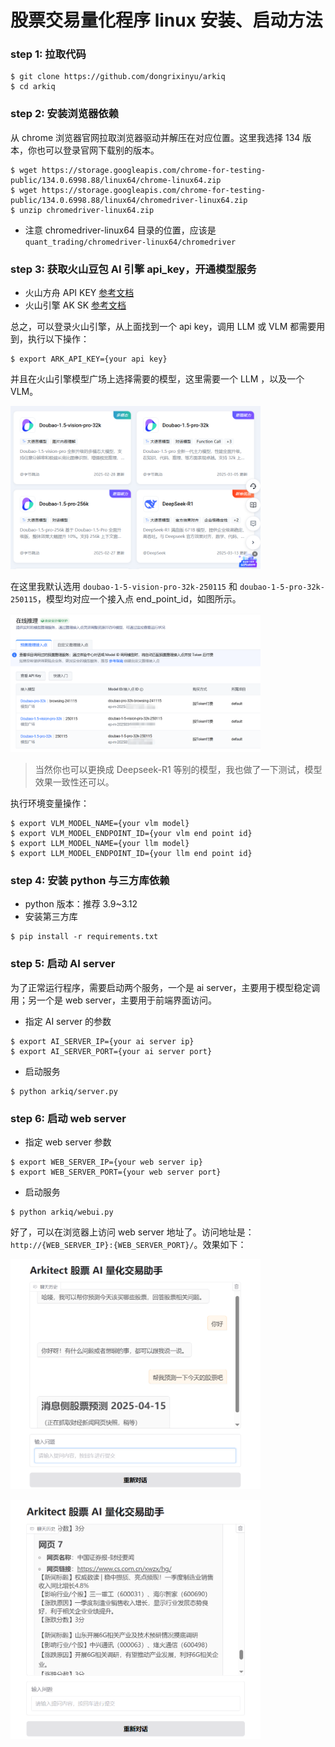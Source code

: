 # 股票交易量化程序 linux 安装、启动方法

### step 1: 拉取代码
```
$ git clone https://github.com/dongrixinyu/arkiq
$ cd arkiq
```

### step 2: 安装浏览器依赖

从 chrome 浏览器官网拉取浏览器驱动并解压在对应位置。这里我选择 134 版本，你也可以登录官网下载别的版本。

```
$ wget https://storage.googleapis.com/chrome-for-testing-public/134.0.6998.88/linux64/chrome-linux64.zip
$ wget https://storage.googleapis.com/chrome-for-testing-public/134.0.6998.88/linux64/chromedriver-linux64.zip
$ unzip chromedriver-linux64.zip
```

- 注意 chromedriver-linux64 目录的位置，应该是 `quant_trading/chromedriver-linux64/chromedriver`


### step 3: 获取火山豆包 AI 引擎 api_key，开通模型服务

- 火山方舟 API KEY [参考文档](https://www.volcengine.com/docs/82379/1298459#api-key-签名鉴权)
- 火山引擎 AK SK [参考文档](https://www.volcengine.com/docs/6291/65568)

总之，可以登录火山引擎，从上面找到一个 api key，调用 LLM 或 VLM 都需要用到，执行以下操作：

```
$ export ARK_API_KEY={your api key}
```

并且在火山引擎模型广场上选择需要的模型，这里需要一个 LLM ，以及一个 VLM。
<p align="left">
    <a alt="arkiq logo">
        <img src="https://raw.githubusercontent.com/dongrixinyu/arkiq/refs/heads/main/image/model_ground_pic.jpg" style="width:400px;height:auto">
    </a>
</p>

在这里我默认选用 `doubao-1-5-vision-pro-32k-250115` 和 `doubao-1-5-pro-32k-250115`，模型均对应一个接入点 end_point_id，如图所示。
<p align="left">
    <a alt="arkiq logo">
        <img src="https://raw.githubusercontent.com/dongrixinyu/arkiq/refs/heads/main/image/model_online_pic.jpg" style="width:400px;height:auto">
    </a>
</p>

> 当然你也可以更换成 Deepseek-R1 等别的模型，我也做了一下测试，模型效果一致性还可以。

执行环境变量操作：
```
$ export VLM_MODEL_NAME={your vlm model}
$ export VLM_MODEL_ENDPOINT_ID={your vlm end point id}
$ export LLM_MODEL_NAME={your llm model}
$ export LLM_MODEL_ENDPOINT_ID={your llm end point id}
```

### step 4: 安装 python 与三方库依赖

- python 版本：推荐 3.9~3.12
- 安装第三方库

```
$ pip install -r requirements.txt
```

### step 5: 启动 AI server

为了正常运行程序，需要启动两个服务，一个是 ai server，主要用于模型稳定调用；另一个是 web server，主要用于前端界面访问。

- 指定 AI server 的参数
```
$ export AI_SERVER_IP={your ai server ip}
$ export AI_SERVER_PORT={your ai server port}
```

- 启动服务
```
$ python arkiq/server.py
```

### step 6: 启动 web server

- 指定 web server 参数
```
$ export WEB_SERVER_IP={your web server ip}
$ export WEB_SERVER_PORT={your web server port}
```

- 启动服务
```
$ python arkiq/webui.py
```

好了，可以在浏览器上访问 web server 地址了。访问地址是：`http://{WEB_SERVER_IP}:{WEB_SERVER_PORT}/`。效果如下：

<p align="left">
    <a alt="arkiq demo">
        <img src="https://raw.githubusercontent.com/dongrixinyu/arkiq/refs/heads/main/image/arkiq-demo-image-1.jpg" style="width:400px;height:auto">
    </a>
</p>
<p align="left">
    <a alt="arkiq demo">
        <img src="https://raw.githubusercontent.com/dongrixinyu/arkiq/refs/heads/main/image/arkiq-demo-image-2.jpg" style="width:400px;height:auto">
    </a>
</p>

